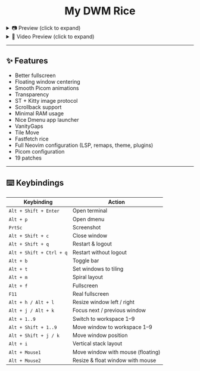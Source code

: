 <div align="center">
  <h1>My DWM Rice</h1>
</div>

<details>
  <summary>📷 Preview (click to expand)</summary>
  <br>
  <img src="image.png" alt="Preview 1" />
  <img src="image2.png" alt="Preview 2" />
  <img src="image3.png" alt="Preview 3" />
</details>
<details>
  <summary>🎥 Video Preview (click to expand)</summary>
  <br>
  <video src="video.mp4"></video>
</details>



---

<h2>✨ Features</h2>

- Better fullscreen  
- Floating window centering  
- Smooth Picom animations  
- Transparency  
- ST + Kitty image protocol  
- Scrollback support  
- Minimal RAM usage  
- Nice Dmenu app launcher  
- VanityGaps  
- Tile Move  
- Fastfetch rice  
- Full Neovim configuration (LSP, remaps, theme, plugins)  
- Picom configuration  
- 19 patches  

---

## ⌨️ Keybindings

| Keybinding                  | Action                                  |
|-----------------------------|------------------------------------------|
| `Alt + Shift + Enter`       | Open terminal                           |
| `Alt + p`                   | Open dmenu                             |
| `PrtSc`                     | Screenshot                             |
| `Alt + Shift + c`           | Close window                           |
| `Alt + Shift + q`           | Restart & logout                       |
| `Alt + Shift + Ctrl + q`    | Restart without logout                  |
| `Alt + b`                   | Toggle bar                             |
| `Alt + t`                   | Set windows to tiling                  |
| `Alt + m`                   | Spiral layout                          |
| `Alt + f`                   | Fullscreen                             |
| `F11`                       | Real fullscreen                        |
| `Alt + h / Alt + l`         | Resize window left / right              |
| `Alt + j / Alt + k`         | Focus next / previous window            |
| `Alt + 1..9`                | Switch to workspace 1–9                |
| `Alt + Shift + 1..9`        | Move window to workspace 1–9           |
| `Alt + Shift + j / k`       | Move window position                   |
| `Alt + i`                   | Vertical stack layout                  |
| `Alt + Mouse1`              | Move window with mouse (floating)      |
| `Alt + Mouse2`              | Resize & float window with mouse       |
